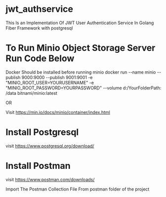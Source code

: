 # jwt_authservice
This Is an Implementation Of JWT User Authentication Service In Golang Fiber Framework with postgresql

# To Run Minio Object Storage Server Run Code Below 
Docker Should be installed before running minio
docker run --name minio  --publish 9000:9000  --publish 9001:9001  -e "MINIO_ROOT_USER=YOURUSERNAME" -e "MINIO_ROOT_PASSWORD=YOURPASSWORD" --volume d:/YourFolderPath: /data bitnami/minio:latest

OR 

Visit https://min.io/docs/minio/container/index.html

# Install Postgresql 

visit https://www.postgresql.org/download/

# Install Postman

visit https://www.postman.com/downloads/

Import The Postman Collection File From postman folder of the project 

